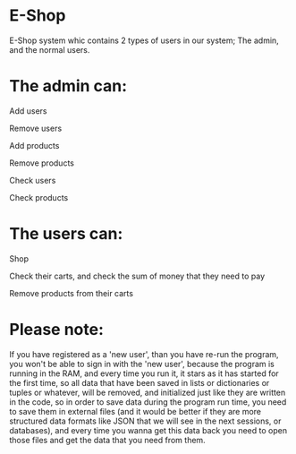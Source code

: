 # E-Shop
E-Shop system whic contains 2 types of users in our system; The admin, and the normal users.

# The admin can:

Add users

Remove users

Add products

Remove products

Check users

Check products

# The users can:

Shop

Check their carts, and check the sum of money that they need to pay

Remove products from their carts

# Please note:

If you have registered as a 'new user', than you have re-run the program, you won't be able to sign in with the 'new user', because the program is running in the RAM, and every time you run it, it stars as it has started for the first time, so all data that have been saved in lists or dictionaries or tuples or whatever, will be removed, and initialized just like they are written in the code,  so in order to save data during the program run time, you need to save them in external files (and it would be better if they are more structured data formats like JSON that we will see in the next sessions, or databases), and every time you wanna get this data back you need to open those files and get the data that you need from them.
